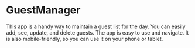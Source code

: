 # GuestManager
This app is a handy way to maintain a guest list for the day. You can easily add, see, update, and delete guests.
The app is easy to use and navigate. It is also mobile-friendly, so you can use it on your phone or tablet.
